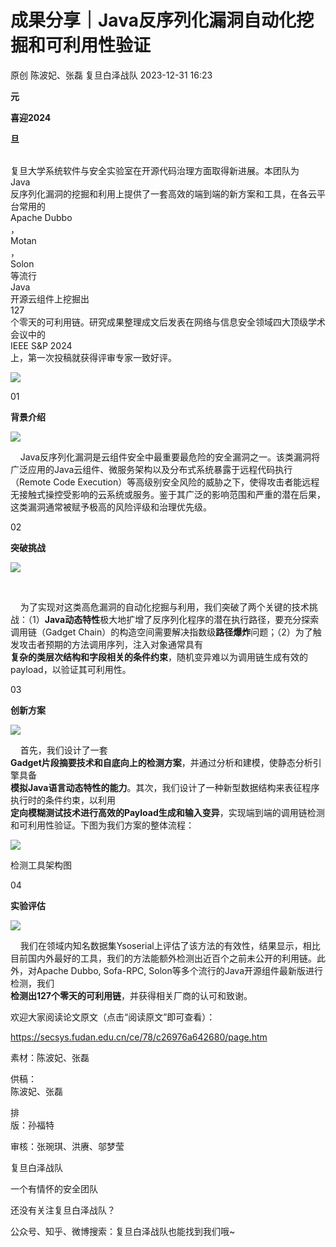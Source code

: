 #  成果分享｜Java反序列化漏洞自动化挖掘和可利用性验证   
原创 陈波妃、张磊  复旦白泽战队   2023-12-31 16:23  
  
**元**  
  
**喜迎2024**  
  
**旦**  
  
      
复旦大学系统软件与安全实验室在开源代码治理方面取得新进展。本团队为  
Java  
反序列化漏洞的挖掘和利用上提供了一套高效的端到端的新方案和工具，在各云平台常用的  
Apache Dubbo  
，  
Motan  
，  
Solon  
等流行  
Java  
开源云组件上挖掘出  
127  
个零天的可利用链。研究成果整理成文后发表在网络与信息安全领域四大顶级学术会议中的  
IEEE S&P 2024  
上，第一次投稿就获得评审专家一致好评。  
  
  
![](https://mmbiz.qpic.cn/mmbiz_png/RyyHWbbqW86bQJu9V1CvfZhqWmUE4Pf7xzO4nfzl1ia7D3cwckWHm65RZYiarC6gqP6uT1JZfzzgBg2UN34RKo8Q/640?wx_fmt=png&from=appmsg "")  
  
  
  
  
  
01  
  
**背景介绍**  
  
![](https://mmbiz.qpic.cn/mmbiz_png/RyyHWbbqW86bQJu9V1CvfZhqWmUE4Pf75xnr0zbD2VGicaYKXInPXeUmG7deSlOc25gvO0hZb7PrpJNy9HDdcqw/640?wx_fmt=png&from=appmsg "")  
  
  
    Java反序列化漏洞是云组件安全中最重要最危险的安全漏洞之一。该类漏洞将广泛应用的Java云组件、微服务架构以及分布式系统暴露于远程代码执行（Remote Code Execution）等高级别安全风险的威胁之下，使得攻击者能远程无接触式操控受影响的云系统或服务。鉴于其广泛的影响范围和严重的潜在后果，这类漏洞通常被赋予极高的风险评级和治理优先级。  
  
  
02  
  
**突破挑战**  
  
![](https://mmbiz.qpic.cn/mmbiz_png/RyyHWbbqW86bQJu9V1CvfZhqWmUE4Pf75xnr0zbD2VGicaYKXInPXeUmG7deSlOc25gvO0hZb7PrpJNy9HDdcqw/640?wx_fmt=png&from=appmsg "")  
  
      
  
    为了实现对这类高危漏洞的自动化挖掘与利用，我们突破了两个关键的技术挑战：（1）**Java动态特性**极大地扩增了反序列化程序的潜在执行路径，要充分探索调用链（Gadget Chain）的构造空间需要解决指数级**路径爆炸**问题；（2）为了触发攻击者预期的方法调用序列，注入对象通常具有  
**复杂的类层次结构和字段相关的条件约束**，随机变异难以为调用链生成有效的payload，以验证其可利用性。  
  
  
03  
  
**创新方案**  
  
![](https://mmbiz.qpic.cn/mmbiz_png/RyyHWbbqW86bQJu9V1CvfZhqWmUE4Pf75xnr0zbD2VGicaYKXInPXeUmG7deSlOc25gvO0hZb7PrpJNy9HDdcqw/640?wx_fmt=png&from=appmsg "")  
  
  
    首先，我们设计了一套  
**Gadget片段摘要技术和自底向上的检测方案**，并通过分析和建模，使静态分析引擎具备  
**模拟Java语言动态特性的能力**。其次，我们设计了一种新型数据结构来表征程序执行时的条件约束，以利用  
**定向模糊测试技术进行高效的Payload生成和输入变异**，实现端到端的调用链检测和可利用性验证。下图为我们方案的整体流程：  
  
![](https://mmbiz.qpic.cn/mmbiz_png/RyyHWbbqW86bQJu9V1CvfZhqWmUE4Pf7pcZdwZibIxLeusKzNibian4RJ4NAiaePVvibxbNypxhDzWJ8yH48wKg55Sg/640?wx_fmt=png&from=appmsg "")  
  
检测工具架构图  
  
04  
  
**实验评估**  
  
![](https://mmbiz.qpic.cn/mmbiz_png/RyyHWbbqW86bQJu9V1CvfZhqWmUE4Pf75xnr0zbD2VGicaYKXInPXeUmG7deSlOc25gvO0hZb7PrpJNy9HDdcqw/640?wx_fmt=png&from=appmsg "")  
  
  
    我们在领域内知名数据集Ysoserial上评估了该方法的有效性，结果显示，相比目前国内外最好的工具，我们的方法能额外检测出近百个之前未公开的利用链。此外，对Apache Dubbo, Sofa-RPC, Solon等多个流行的Java开源组件最新版进行检测，我们  
**检测出127个零天的可利用链**，并获得相关厂商的认可和致谢。  
  
  
  
欢迎大家阅读论文原文（点击“阅读原文”即可查看）：  
  
https://secsys.fudan.edu.cn/ce/78/c26976a642680/page.htm  
  
  
  
  
素材：陈波妃、张磊  
  
供稿：  
陈波妃、张磊  
  
排  
版：孙福特  
  
审核：张琬琪、洪赓、邬梦莹  
  
  
  
  
复旦白泽战队  
  
一个有情怀的安全团队  
  
  
还没有关注复旦白泽战队？  
  
公众号、知乎、微博搜索：复旦白泽战队也能找到我们哦~  
  
